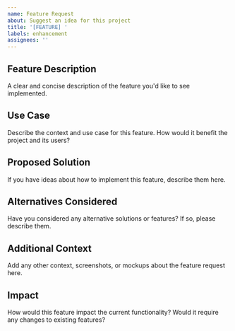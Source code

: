 ```yaml
---
name: Feature Request
about: Suggest an idea for this project
title: '[FEATURE] '
labels: enhancement
assignees: ''
---
```


## Feature Description
A clear and concise description of the feature you'd like to see implemented.

## Use Case
Describe the context and use case for this feature. How would it benefit the project and its users?

## Proposed Solution
If you have ideas about how to implement this feature, describe them here.

## Alternatives Considered
Have you considered any alternative solutions or features? If so, please describe them.

## Additional Context
Add any other context, screenshots, or mockups about the feature request here.

## Impact
How would this feature impact the current functionality? Would it require any changes to existing features?
